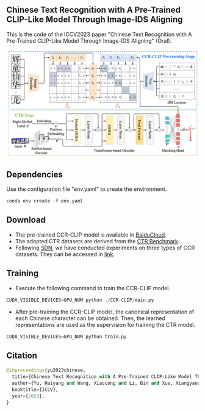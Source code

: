 ## Chinese Text Recognition with A Pre-Trained CLIP-Like Model Through Image-IDS Aligning

This is the code of the ICCV2023 paper "Chinese Text Recognition with A Pre-Trained CLIP-Like Model Through Image-IDS Aligning" (Oral).

![architecture](./architecture.png)

## Dependencies
Use the configuration file "env.yaml" to create the environment.
```python
conda env create -f env.yaml
```

## Download
* The pre-trained CCR-CLIP model is available in  [BaiduCloud](https://pan.baidu.com/).
* The adopted CTR datasets are derived from the [CTR Benchmark](https://arxiv.org/abs/2112.15093).
* Following [SDN](https://arxiv.org/abs/2106.11613), we have conducted experiments on three types of CCR datasets. They can be accessed in [link](https://github.com/FudanVI/FudanOCR/tree/main/stroke-level-decomposition).

## Training
* Execute the following command to train the CCR-CLIP model.
```python
CUDA_VISIBLE_DEVICES=GPU_NUM python ./CCR-CLIP/main.py
```
* After pre-training the CCR-CLIP model, the canonical representation of each Chinese character can be obtained. Then, the learned representations are used as the supervision for training the CTR model.
```python
CUDA_VISIBLE_DEVICES=GPU_NUM python train.py
```

## Citation
```python
@inproceedings{yu2023chinese,
  title={Chinese Text Recognition with A Pre-Trained CLIP-Like Model Through Image-IDS Aligning},
  author={Yu, Haiyang and Wang, Xiaocong and Li, Bin and Xue, Xiangyang},
  booktitle={ICCV},
  year={2023},
}
```